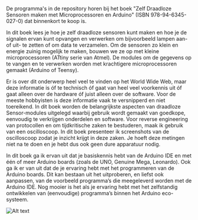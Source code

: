 De programma's in de repository horen bij het boek "Zelf Draadloze 
Sensoren maken met Microprocessoren en Arduino" (ISBN 978-94-6345-027-0)
dat binnenkort te koop is.

In dit boek lees je hoe je zelf draadloze sensoren kunt maken en hoe je de 
signalen ervan kunt opvangen en verwerken om bijvoorbeeld 
lampen aan- of uit- te zetten of om data te verzamelen. 
Om de sensoren zo klein en energie zuinig mogelijk te maken, bouwen we ze 
op met kleine microprocessoren (ATtiny serie van Atmel). De modules om de 
gegevens op te vangen en te verwerken worden met krachtigere 
microprocessoren gemaakt (Arduino of Teensy).

Er is over dit onderwerp heel veel te vinden op het World Wide Web, maar 
deze informatie is óf te technisch óf gaat van heel veel voorkennis uit óf 
gaat alleen over de hardware óf juist alleen over de software. Voor de 
meeste hobbyisten is deze informatie vaak te versnipperd en niet 
toereikend. In dit boek worden de belangrijkste aspecten van draadloze 
Sensor-modules uitgelegd waarbij gebruik wordt gemaakt van goedkope, 
eenvoudig te verkrijgen onderdelen en software.
Voor reverse engineering van protocollen en om tijdkritische zaken te 
bestuderen, maak ik gebruik van een oscilloscoop. In dit boek presenteer 
ik screenshots van de oscilloscoop zodat je inzicht krijgt in deze zaken. 
Je hoeft deze metingen niet na te doen en je hebt dus ook geen dure 
apparatuur nodig.

In dit boek ga ik ervan uit dat je basiskennis hebt van de 
Arduino IDE en met één of meer Arduino boards (zoals de UNO, Genuine Mega, 
Leonardo). Ook ga ik er van uit dat de je ervaring hebt met het 
programmeren van de Arduino boards. Dit kan bestaan uit het uitproberen, 
en liefst ook aanpassen, van de voorbeeld programma’s die meegeleverd 
worden met de Arduino IDE. Nog mooier is het als je ervaring hebt met het 
zelfstandig ontwikkelen van (eenvoudige) programma’s binnen het Arduino 
eco-systeem.

![Alt text](https://cloud.githubusercontent.com/assets/5585427/21386705/5d0a5a92-c774-11e6-88f1-af2cf3dbb364.png?raw=true "BME280 Sensor Module")
